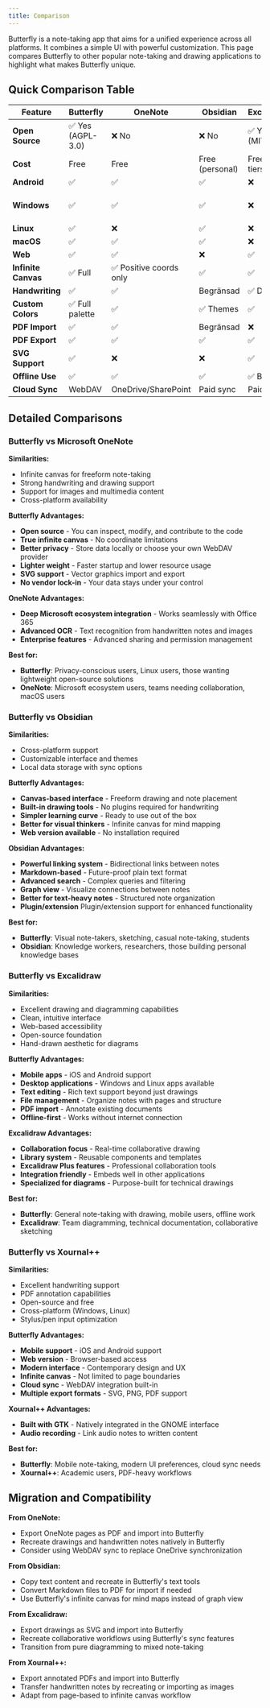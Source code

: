 ```yaml
---
title: Comparison
---
```


Butterfly is a note-taking app that aims for a unified experience across all platforms. It combines a simple UI with powerful customization. This page compares Butterfly to other popular note-taking and drawing applications to highlight what makes Butterfly unique.

## Quick Comparison Table

| Feature             | Butterfly                                           | OneNote                | Obsidian                           | Excalidraw                     | Xournal++                                          |
| ------------------- | --------------------------------------------------- | ---------------------- | ---------------------------------- | ------------------------------ | -------------------------------------------------- |
| **Open Source**     | ✅ Yes (AGPL-3.0) | ❌ No                   | ❌ No                               | ✅ Yes (MIT) | ✅ Yes (GPL-2.0) |
| **Cost**            | Free                                                | Free                   | Free (personal) | Free + Paid tiers              | Free                                               |
| **Android**         | ✅                                                   | ✅                      | ✅                                  | ❌                              | ❌                                                  |
| **Windows**         | ✅                                                   | ✅                      | ✅                                  | ❌                              | ✅ (Windows 10)                  |
| **Linux**           | ✅                                                   | ❌                      | ✅                                  | ❌                              | ✅                                                  |
| **macOS**           | ✅                                                   | ✅                      | ✅                                  | ❌                              | ✅                                                  |
| **Web**             | ✅                                                   | ✅                      | ❌                                  | ✅                              | ❌                                                  |
| **Infinite Canvas** | ✅ Full                                              | ✅ Positive coords only | ✅                                  | ✅                              | ❌ Fixed pages                                      |
| **Handwriting**     | ✅                                                   | ✅                      | Begränsad                          | ✅ Drawing                      | ✅                                                  |
| **Custom Colors**   | ✅ Full palette                                      | ✅                      | ✅ Themes                           | ✅                              | ✅                                                  |
| **PDF Import**      | ✅                                                   | ✅                      | Begränsad                          | ❌                              | ✅                                                  |
| **PDF Export**      | ✅                                                   | ✅                      | ✅                                  | ✅                              | ✅                                                  |
| **SVG Support**     | ✅                                                   | ❌                      | ❌                                  | ✅                              | ❌                                                  |
| **Offline Use**     | ✅                                                   | ✅                      | ✅                                  | ✅ Basic                        | ✅                                                  |
| **Cloud Sync**      | WebDAV                                              | OneDrive/SharePoint    | Paid sync                          | Paid collab                    | Manuell                                            |

## Detailed Comparisons

### Butterfly vs Microsoft OneNote

**Similarities:**

- Infinite canvas for freeform note-taking
- Strong handwriting and drawing support
- Support for images and multimedia content
- Cross-platform availability

**Butterfly Advantages:**

- **Open source** - You can inspect, modify, and contribute to the code
- **True infinite canvas** - No coordinate limitations
- **Better privacy** - Store data locally or choose your own WebDAV provider
- **Lighter weight** - Faster startup and lower resource usage
- **SVG support** - Vector graphics import and export
- **No vendor lock-in** - Your data stays under your control

**OneNote Advantages:**

- **Deep Microsoft ecosystem integration** - Works seamlessly with Office 365
- **Advanced OCR** - Text recognition from handwritten notes and images
- **Enterprise features** - Advanced sharing and permission management

**Best for:**

- **Butterfly**: Privacy-conscious users, Linux users, those wanting lightweight open-source solutions
- **OneNote**: Microsoft ecosystem users, teams needing collaboration, macOS users

### Butterfly vs Obsidian

**Similarities:**

- Cross-platform support
- Customizable interface and themes
- Local data storage with sync options

**Butterfly Advantages:**

- **Canvas-based interface** - Freeform drawing and note placement
- **Built-in drawing tools** - No plugins required for handwriting
- **Simpler learning curve** - Ready to use out of the box
- **Better for visual thinkers** - Infinite canvas for mind mapping
- **Web version available** - No installation required

**Obsidian Advantages:**

- **Powerful linking system** - Bidirectional links between notes
- **Markdown-based** - Future-proof plain text format
- **Advanced search** - Complex queries and filtering
- **Graph view** - Visualize connections between notes
- **Better for text-heavy notes** - Structured note organization
- **Plugin/extension** Plugin/extension support for enhanced functionality

**Best for:**

- **Butterfly**: Visual note-takers, sketching, casual note-taking, students
- **Obsidian**: Knowledge workers, researchers, those building personal knowledge bases

### Butterfly vs Excalidraw

**Similarities:**

- Excellent drawing and diagramming capabilities
- Clean, intuitive interface
- Web-based accessibility
- Open-source foundation
- Hand-drawn aesthetic for diagrams

**Butterfly Advantages:**

- **Mobile apps** - iOS and Android support
- **Desktop applications** - Windows and Linux apps available
- **Text editing** - Rich text support beyond just drawings
- **File management** - Organize notes with pages and structure
- **PDF import** - Annotate existing documents
- **Offline-first** - Works without internet connection

**Excalidraw Advantages:**

- **Collaboration focus** - Real-time collaborative drawing
- **Library system** - Reusable components and templates
- **Excalidraw Plus features** - Professional collaboration tools
- **Integration friendly** - Embeds well in other applications
- **Specialized for diagrams** - Purpose-built for technical drawings

**Best for:**

- **Butterfly**: General note-taking with drawing, mobile users, offline work
- **Excalidraw**: Team diagramming, technical documentation, collaborative sketching

### Butterfly vs Xournal++

**Similarities:**

- Excellent handwriting support
- PDF annotation capabilities
- Open-source and free
- Cross-platform (Windows, Linux)
- Stylus/pen input optimization

**Butterfly Advantages:**

- **Mobile support** - iOS and Android support
- **Web version** - Browser-based access
- **Modern interface** - Contemporary design and UX
- **Infinite canvas** - Not limited to page boundaries
- **Cloud sync** - WebDAV integration built-in
- **Multiple export formats** - SVG, PNG, PDF support

**Xournal++ Advantages:**

- **Built with GTK** - Natively integrated in the GNOME interface
- **Audio recording** - Link audio notes to written content

**Best for:**

- **Butterfly**: Mobile note-taking, modern UI preferences, cloud sync needs
- **Xournal++**: Academic users, PDF-heavy workflows

## Migration and Compatibility

**From OneNote:**

- Export OneNote pages as PDF and import into Butterfly
- Recreate drawings and handwritten notes natively in Butterfly
- Consider using WebDAV sync to replace OneDrive synchronization

**From Obsidian:**

- Copy text content and recreate in Butterfly's text tools
- Convert Markdown files to PDF for import if needed
- Use Butterfly's infinite canvas for mind maps instead of graph view

**From Excalidraw:**

- Export drawings as SVG and import into Butterfly
- Recreate collaborative workflows using Butterfly's sync features
- Transition from pure diagramming to mixed note-taking

**From Xournal++:**

- Export annotated PDFs and import into Butterfly
- Transfer handwritten notes by recreating or importing as images
- Adapt from page-based to infinite canvas workflow

